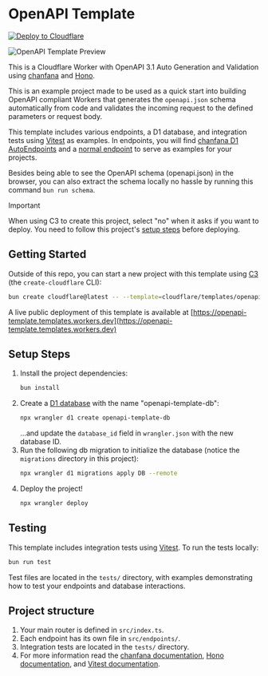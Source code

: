 # OpenAPI Template

[![Deploy to Cloudflare](https://deploy.workers.cloudflare.com/button)](https://deploy.workers.cloudflare.com/?url=https://github.com/cloudflare/templates/tree/main/chanfana-openapi-template)

![OpenAPI Template Preview](https://imagedelivery.net/wSMYJvS3Xw-n339CbDyDIA/91076b39-1f5b-46f6-7f14-536a6f183000/public)

<!-- dash-content-start -->

This is a Cloudflare Worker with OpenAPI 3.1 Auto Generation and Validation using [chanfana](https://github.com/cloudflare/chanfana) and [Hono](https://github.com/honojs/hono).

This is an example project made to be used as a quick start into building OpenAPI compliant Workers that generates the
`openapi.json` schema automatically from code and validates the incoming request to the defined parameters or request body.

This template includes various endpoints, a D1 database, and integration tests using [Vitest](https://vitest.dev/) as examples. In endpoints, you will find [chanfana D1 AutoEndpoints](https://chanfana.com/endpoints/auto/d1) and a [normal endpoint](https://chanfana.com/endpoints/defining-endpoints) to serve as examples for your projects.

Besides being able to see the OpenAPI schema (openapi.json) in the browser, you can also extract the schema locally no hassle by running this command `bun run schema`.

<!-- dash-content-end -->

> [!IMPORTANT]
> When using C3 to create this project, select "no" when it asks if you want to deploy. You need to follow this project's [setup steps](https://github.com/cloudflare/templates/tree/main/openapi-template#setup-steps) before deploying.

## Getting Started

Outside of this repo, you can start a new project with this template using [C3](https://developers.cloudflare.com/pages/get-started/c3/) (the `create-cloudflare` CLI):

```bash
bun create cloudflare@latest -- --template=cloudflare/templates/openapi-template
```

A live public deployment of this template is available at [https://openapi-template.templates.workers.dev](https://openapi-template.templates.workers.dev)

## Setup Steps

1. Install the project dependencies:
   ```bash
   bun install
   ```
2. Create a [D1 database](https://developers.cloudflare.com/d1/get-started/) with the name "openapi-template-db":
   ```bash
   npx wrangler d1 create openapi-template-db
   ```
   ...and update the `database_id` field in `wrangler.json` with the new database ID.
3. Run the following db migration to initialize the database (notice the `migrations` directory in this project):
   ```bash
   npx wrangler d1 migrations apply DB --remote
   ```
4. Deploy the project!
   ```bash
   npx wrangler deploy
   ```

## Testing

This template includes integration tests using [Vitest](https://vitest.dev/). To run the tests locally:

```bash
bun run test
```

Test files are located in the `tests/` directory, with examples demonstrating how to test your endpoints and database interactions.

## Project structure

1. Your main router is defined in `src/index.ts`.
2. Each endpoint has its own file in `src/endpoints/`.
3. Integration tests are located in the `tests/` directory.
4. For more information read the [chanfana documentation](https://chanfana.com/), [Hono documentation](https://hono.dev/docs), and [Vitest documentation](https://vitest.dev/guide/).
